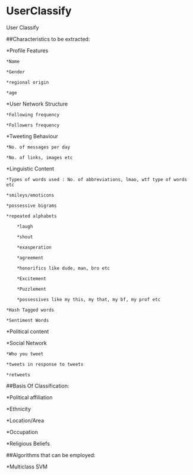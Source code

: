 # UserClassify

User Classify





##Characteristics to be extracted:

*Profile Features

	*Name
	
	*Gender
	
	*regional origin
	
	*age
	
*User Network Structure

	*Following frequency
	
	*Followers frequency
	
*Tweeting Behaviour

	*No. of messages per day
	
	*No. of links, images etc
	
*Linguistic Content

	*Types of words used : No. of abbreviations, lmao, wtf type of words etc
	
	*smileys/emoticons
	
	*possessive bigrams
	
	*repeated alphabets
	
		*laugh
		
		*shout
		
		*exasperation
		
		*agreement
		
		*honorifics like dude, man, bro etc
		
		*Excitement
		
		*Puzzlement
		
		*possessives like my this, my that, my bf, my prof etc
		
	*Hash Tagged words
	
	*Sentiment Words
	
*Political content

*Social Network

	*Who you tweet
	
	*tweets in response to tweets
	
	*retweets
	


##Basis Of Classification:

*Political affiliation

*Ethnicity

*Location/Area

*Occupation

*Religious Beliefs 





##Algorithms that can be employed:

*Multiclass SVM




